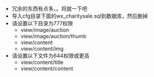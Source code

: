 * 冗余的东西有点多。。将就一下吧
* 导入cfg目录下面的wx_charitysale.sql到数据库，然后删掉
* 请设置以下目录为777权限
    * view/image/auction
    * view/image/auction/thumb
    * view/content
    * view/content/img
* 请设置以下文件为644权限或更高
    * view/content/title
    * view/content/content